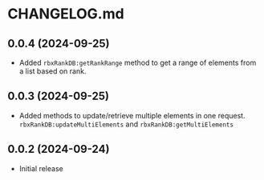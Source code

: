 # CHANGELOG.md

## 0.0.4 (2024-09-25)
- Added `rbxRankDB:getRankRange` method to get a range of elements from a list based on rank.

## 0.0.3 (2024-09-25)
- Added methods to update/retrieve multiple elements in one request. `rbxRankDB:updateMultiElements` and `rbxRankDB:getMultiElements`

## 0.0.2 (2024-09-24)

- Initial release